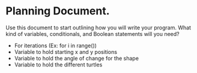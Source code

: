 # Planning Document.

Use this document to start outlining how you will write your program. What kind of variables, conditionals, and Boolean statements will you need?
 - For iterations (Ex: for i in range())
 - Variable to hold starting x and y positions
 - Variable to hold the angle of change for the shape
 - Variable to hold the different turtles
